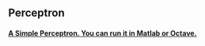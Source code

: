 <html>
<body>

<h2>Perceptron</h2>

<h4><u>A Simple Perceptron. You can run it in Matlab or Octave.</u></h4>
</body>
</html>